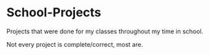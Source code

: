 # School-Projects #
Projects that were done for my classes throughout my time in school.

Not every project is complete/correct, most are.
